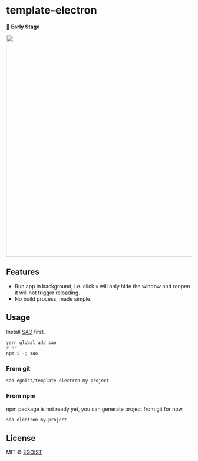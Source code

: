 # template-electron

 🚧 **Early Stage**

 <img src="https://ooo.0o0.ooo/2017/06/04/5932e1555343c.gif" width="600" />

## Features

- Run app in background, i.e. click `x` will only hide the window and reopen it will not trigger reloading.
- No build process, made simple.

## Usage

Install [SAO](https://github.com/egoist/sao) first.

```bash
yarn global add sao
# or
npm i -g sao
```

### From git

```bash
sao egoist/template-electron my-project
```

### From npm

npm package is not ready yet, you can generate project from git for now.

```bash
sao electron my-project
```

## License

MIT &copy; [EGOIST](https://github.com/egoist)
